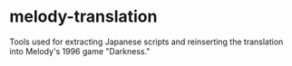 # melody-translation
Tools used for extracting Japanese scripts and reinserting the translation into Melody's 1996 game "Darkness."

